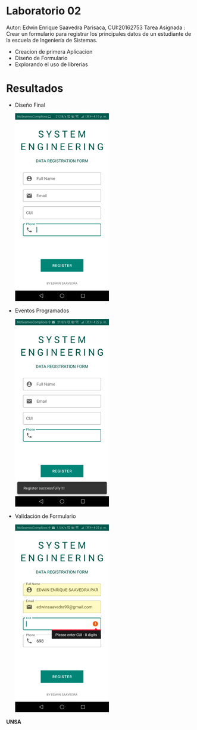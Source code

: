 # Laboratorio 02

Autor: Edwin Enrique Saavedra Parisaca, CUI:20162753
Tarea Asignada : Crear un formulario para registrar los principales datos de un estudiante de la escuela de Ingeniería de Sistemas. 

  - Creacion de primera Aplicacion
  - Diseño de Formulario
  - Explorando el uso de librerias

# Resultados

  - Diseño Final

    ![Screenshot](recursos/image1.png)

  - Eventos Programados
  
    ![Screenshot](recursos/image.png)

  - Validación de Formulario

    ![Screenshot](recursos/image2.png)
  

**UNSA**
